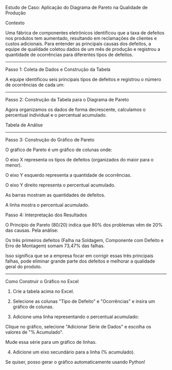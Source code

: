 Estudo de Caso: Aplicação do Diagrama de Pareto na Qualidade de Produção

Contexto

Uma fábrica de componentes eletrônicos identificou que a taxa de defeitos nos produtos tem aumentado, resultando em reclamações de clientes e custos adicionais. Para entender as principais causas dos defeitos, a equipe de qualidade coletou dados de um mês de produção e registrou a quantidade de ocorrências para diferentes tipos de defeitos.


---

Passo 1: Coleta de Dados e Construção da Tabela

A equipe identificou seis principais tipos de defeitos e registrou o número de ocorrências de cada um:


---

Passo 2: Construção da Tabela para o Diagrama de Pareto

Agora organizamos os dados de forma decrescente, calculamos o percentual individual e o percentual acumulado.

Tabela de Análise


---

Passo 3: Construção do Gráfico de Pareto

O gráfico de Pareto é um gráfico de colunas onde:

O eixo X representa os tipos de defeitos (organizados do maior para o menor).

O eixo Y esquerdo representa a quantidade de ocorrências.

O eixo Y direito representa o percentual acumulado.

As barras mostram as quantidades de defeitos.

A linha mostra o percentual acumulado.


Passo 4: Interpretação dos Resultados

O Princípio de Pareto (80/20) indica que 80% dos problemas vêm de 20% das causas. Pela análise:

Os três primeiros defeitos (Falha na Soldagem, Componente com Defeito e Erro de Montagem) somam 73,47% das falhas.

Isso significa que se a empresa focar em corrigir essas três principais falhas, pode eliminar grande parte dos defeitos e melhorar a qualidade geral do produto.



---

Como Construir o Gráfico no Excel

1. Crie a tabela acima no Excel.


2. Selecione as colunas "Tipo de Defeito" e "Ocorrências" e insira um gráfico de colunas.


3. Adicione uma linha representando o percentual acumulado:

Clique no gráfico, selecione "Adicionar Série de Dados" e escolha os valores de "% Acumulado".

Mude essa série para um gráfico de linhas.



4. Adicione um eixo secundário para a linha (% acumulado).



Se quiser, posso gerar o gráfico automaticamente usando Python!

